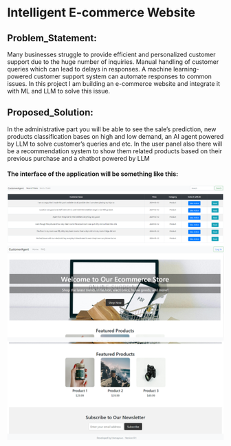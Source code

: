 # Intelligent E-commerce Website


## Problem_Statement:
Many businesses struggle to provide efficient and personalized customer support due to the huge number of inquiries. Manual handling of customer queries which can lead to delays in responses. A machine learning-powered customer support system can automate responses to common issues. In this project I am building an e-commerce website and integrate it with ML and LLM to solve this issue. 

## Proposed_Solution:
In the administrative part you will be able to see the sale’s prediction, new products classification bases on high and low demand, an AI agent powered by LLM to solve customer’s queries and etc. In the user panel also there will be a recommendation system to show them related products based on their previous purchase and a chatbot powered by LLM

#### The interface of the application will be something like this:

<img src="assets/overview3.png">

<img src="assets/main.png">

<img src="assets/main2.png">
